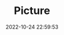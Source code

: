 ---
weight: 1
images:
- /images/edited/171.jpeg
title: Picture
date: 2022-10-24 22:59:53
tags:
- luminar
- work
---